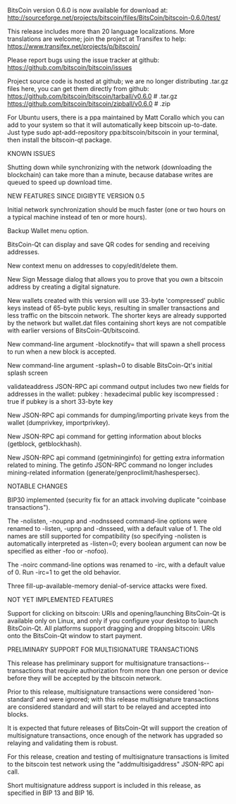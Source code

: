 BitsCoin version 0.6.0 is now available for download at:
http://sourceforge.net/projects/bitscoin/files/BitsCoin/bitscoin-0.6.0/test/

This release includes more than 20 language localizations.
More translations are welcome; join the
project at Transifex to help:
https://www.transifex.net/projects/p/bitscoin/

Please report bugs using the issue tracker at github:
https://github.com/bitscoin/bitscoin/issues

Project source code is hosted at github; we are no longer
distributing .tar.gz files here, you can get them
directly from github:
https://github.com/bitscoin/bitscoin/tarball/v0.6.0  # .tar.gz
https://github.com/bitscoin/bitscoin/zipball/v0.6.0  # .zip

For Ubuntu users, there is a ppa maintained by Matt Corallo which
you can add to your system so that it will automatically keep
bitscoin up-to-date.  Just type
sudo apt-add-repository ppa:bitscoin/bitscoin
in your terminal, then install the bitscoin-qt package.


KNOWN ISSUES

Shutting down while synchronizing with the network
(downloading the blockchain) can take more than a minute,
because database writes are queued to speed up download
time.


NEW FEATURES SINCE DIGIBYTE VERSION 0.5

Initial network synchronization should be much faster
(one or two hours on a typical machine instead of ten or more
hours).

Backup Wallet menu option.

BitsCoin-Qt can display and save QR codes for sending
and receiving addresses.

New context menu on addresses to copy/edit/delete them.

New Sign Message dialog that allows you to prove that you
own a bitscoin address by creating a digital
signature.

New wallets created with this version will
use 33-byte 'compressed' public keys instead of
65-byte public keys, resulting in smaller
transactions and less traffic on the bitscoin
network. The shorter keys are already supported
by the network but wallet.dat files containing
short keys are not compatible with earlier
versions of BitsCoin-Qt/bitscoind.

New command-line argument -blocknotify=<command>
that will spawn a shell process to run <command> 
when a new block is accepted.

New command-line argument -splash=0 to disable
BitsCoin-Qt's initial splash screen

validateaddress JSON-RPC api command output includes
two new fields for addresses in the wallet:
pubkey : hexadecimal public key
iscompressed : true if pubkey is a short 33-byte key

New JSON-RPC api commands for dumping/importing
private keys from the wallet (dumprivkey, importprivkey).

New JSON-RPC api command for getting information about
blocks (getblock, getblockhash).

New JSON-RPC api command (getmininginfo) for getting
extra information related to mining. The getinfo
JSON-RPC command no longer includes mining-related
information (generate/genproclimit/hashespersec).



NOTABLE CHANGES

BIP30 implemented (security fix for an attack involving
duplicate "coinbase transactions").

The -nolisten, -noupnp and -nodnsseed command-line
options were renamed to -listen, -upnp and -dnsseed,
with a default value of 1. The old names are still
supported for compatibility (so specifying -nolisten
is automatically interpreted as -listen=0; every
boolean argument can now be specified as either
-foo or -nofoo).

The -noirc command-line options was renamed to
-irc, with a default value of 0. Run -irc=1 to
get the old behavior.

Three fill-up-available-memory denial-of-service
attacks were fixed.


NOT YET IMPLEMENTED FEATURES

Support for clicking on bitscoin: URIs and
opening/launching BitsCoin-Qt is available only on Linux,
and only if you configure your desktop to launch
BitsCoin-Qt. All platforms support dragging and dropping
bitscoin: URIs onto the BitsCoin-Qt window to start
payment.


PRELIMINARY SUPPORT FOR MULTISIGNATURE TRANSACTIONS

This release has preliminary support for multisignature
transactions-- transactions that require authorization
from more than one person or device before they
will be accepted by the bitscoin network.

Prior to this release, multisignature transactions
were considered 'non-standard' and were ignored;
with this release multisignature transactions are
considered standard and will start to be relayed
and accepted into blocks.

It is expected that future releases of BitsCoin-Qt
will support the creation of multisignature transactions,
once enough of the network has upgraded so relaying
and validating them is robust.

For this release, creation and testing of multisignature
transactions is limited to the bitscoin test network using
the "addmultisigaddress" JSON-RPC api call.

Short multisignature address support is included in this
release, as specified in BIP 13 and BIP 16.
